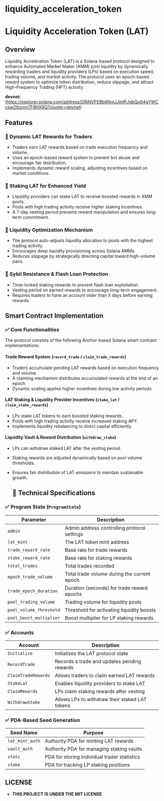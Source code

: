 # liquidity_acceleration_token

# Liquidity Acceleration Token (LAT)

## Overview
 Liquidity Acceleration Token (LAT) is a Solana-based protocol designed to enhance Automated Market Maker (AMM) pool liquidity by dynamically rewarding traders and liquidity providers (LPs) based on execution speed, trading volume, and market activity. The protocol uses an epoch-based reward system to optimize token distribution, reduce slippage, and attract High-Frequency Trading (HFT) activity.

 **devnet**:(https://explorer.solana.com/address/DRjNVFEBb6NmJJmfFJgbQo64gYWCcsw2ibzvm7F9HXRQ?cluster=devnet)

 ## Features

### 🔹 Dynamic LAT Rewards for Traders
- Traders earn LAT rewards based on trade execution frequency and volume.
- Uses an epoch-based reward system to prevent bot abuse and encourage fair distribution.
- Implements dynamic reward scaling, adjusting incentives based on market conditions.

### 🔹 Staking LAT for Enhanced Yield
- Liquidity providers can stake LAT to receive boosted rewards in AMM pools.
- Pools with high trading activity receive higher staking incentives.
- A 7-day vesting period prevents reward manipulation and ensures long-term commitment.

### 🔹 Liquidity Optimization Mechanism
- The protocol auto-adjusts liquidity allocation to pools with the highest trading activity.
- Encourages deep liquidity provisioning across Solana AMMs.
- Reduces slippage by strategically directing capital toward high-volume pairs.

### 🔹 Sybil Resistance & Flash Loan Protection
- Time-locked staking rewards to prevent flash loan exploitation.
- Vesting period on earned rewards to encourage long-term engagement.
- Requires traders to have an account older than X days before earning rewards.

## Smart Contract Implementation

### ✅ Core Functionalities

The protocol consists of the following Anchor-based Solana smart contract implementations:

#### Trade Reward System (`record_trade` / `claim_trade_rewards`)
- Traders accumulate pending LAT rewards based on execution frequency and volume.
- A claiming mechanism distributes accumulated rewards at the end of an epoch.
- Dynamic scaling applies higher incentives during low activity periods.

#### LAT Staking & Liquidity Provider Incentives (`stake_lat` / `claim_stake_rewards`)
- LPs stake LAT tokens to earn boosted staking rewards.
- Pools with high trading activity receive increased staking APY.
- Implements liquidity rebalancing to direct capital efficiently.

#### Liquidity Vault & Reward Distribution (`withdraw_stake`)
- LPs can withdraw staked LAT after the vesting period.
- Staking rewards are adjusted dynamically based on pool volume thresholds.
- Ensures fair distribution of LAT emissions to maintain sustainable growth.

  ## 📌 Technical Specifications

### ✅ Program State (`ProgramState`)

| Parameter               | Description                                      |
|-------------------------|--------------------------------------------------|
| `admin`                | Admin address controlling protocol settings      |
| `lat_mint`             | The LAT token mint address                      |
| `trade_reward_rate`    | Base rate for trade rewards                     |
| `stake_reward_rate`    | Base rate for staking rewards                   |
| `total_trades`         | Total trades recorded                           |
| `epoch_trade_volume`   | Total trade volume during the current epoch     |
| `trade_epoch_duration` | Duration (seconds) for trade reward epochs      |
| `pool_trading_volume`  | Trading volume for liquidity pools              |
| `pool_volume_threshold`| Threshold for activating liquidity boosts       |
| `pool_boost_multiplier`| Boost multiplier for LP staking rewards         |

### ✅ Accounts

| Account            | Description                                      |
|--------------------|--------------------------------------------------|
| `Initialize`       | Initializes the LAT protocol state              |
| `RecordTrade`      | Records a trade and updates pending rewards     |
| `ClaimTradeRewards` | Allows traders to claim earned LAT rewards     |
| `StakeLat`         | Enables liquidity providers to stake LAT        |
| `ClaimRewards`     | LPs claim staking rewards after vesting         |
| `WithdrawStake`    | Allows LPs to withdraw their staked LAT tokens  |

### ✅ PDA-Based Seed Generation

| Seed Name       | Purpose                                      |
|----------------|----------------------------------------------|
| `lat_mint_auth` | Authority PDA for minting LAT rewards       |
| `vault_auth`   | Authority PDA for managing staking vaults   |
| `stats`        | PDA for storing individual trader statistics |
| `stake`        | PDA for tracking LP staking positions       |


## LICENSE 
- **THIS PROJECT IS UNDER THE MIT LICENSE**


